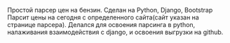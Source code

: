 Простой парсер цен на бензин.
Сделан на Python, Django, Bootstrap
Парсит цены на сегодня с определенного сайта(сайт указан на странице парсера).
Делался для освоения парсинга в python, налаживания взаимодействия с django, и освоения выгрузки на github.
